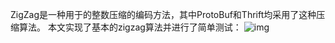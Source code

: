 ZigZag是一种用于的整数压缩的编码方法，其中ProtoBuf和Thrift均采用了这种压缩算法。
本文实现了基本的zigzag算法并进行了简单测试：
![img](https://github.com/wrm128/exercises/blob/master/zigzag/test%20result.png)
